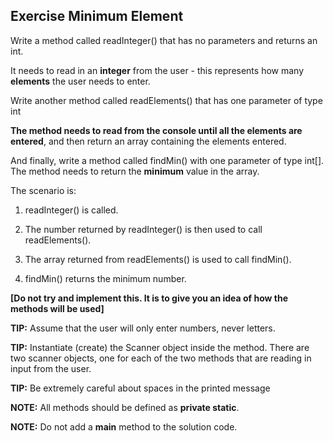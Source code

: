 ## Exercise Minimum Element

Write a method called readInteger() that has no parameters and returns an int.

It needs to read in an **integer** from the user - this represents how many **elements** the user needs to enter.

Write another method called readElements() that has one parameter of type int

**The method needs to read from the console until all the elements are entered**, and then return an array containing the elements entered.

And finally, write a method called findMin() with one parameter of type int[]. The method needs to return the **minimum** value in the array.

The scenario is:

1. readInteger() is called.

2. The number returned by readInteger() is then used to call readElements().

3. The array returned from readElements() is used to call findMin().

4. findMin() returns the minimum number.

**[Do not try and implement this. It is to give you an idea of how the methods will be used]**

**TIP:** Assume that the user will only enter numbers, never letters.

**TIP:** Instantiate (create) the Scanner object inside the method. There are two scanner objects, one for each of the two methods that are reading in input from the user.

**TIP:** Be extremely careful about spaces in the printed message

**NOTE:** All methods should be defined as **private static**.

**NOTE:** Do not add a **main** method to the solution code.
